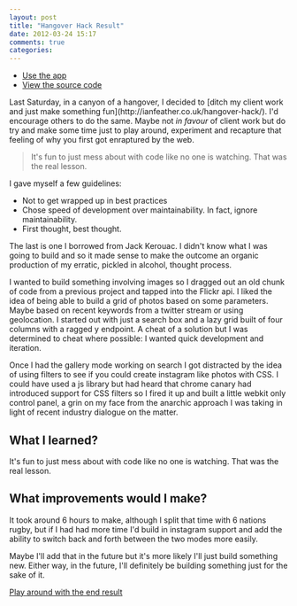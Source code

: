```yaml
---
layout: post
title: "Hangover Hack Result"
date: 2012-03-24 15:17
comments: true
categories: 
---
```


- <a class="btn btn-external btn-photo" href="http://ianfeather.co.uk/playground/image-play/">Use the app</a>
- <a class="btn btn-external btn-github" href="https://github.com/Ianfeather/image-play">View the source code</a>

<p class="blog-intro">Last Saturday, in a canyon of a hangover, I decided to [ditch my client work and just make something fun](http://ianfeather.co.uk/hangover-hack/). I'd encourage others to do the same. Maybe not <I>in favour</I> of client work but do try and make some time just to play around, experiment and recapture that feeling of why you first got enraptured by the web.</p>

<blockquote class="pull-quote">It's fun to just mess about with code like no one is watching. That was the real lesson.</blockquote>

I gave myself a few guidelines:

- Not to get wrapped up in best practices
- Chose speed of development over maintainability. In fact, ignore maintainability.
- First thought, best thought.


The last is one I borrowed from Jack Kerouac. I didn't know what I was going to build and so it made sense to make the outcome an organic production of my erratic, pickled in alcohol, thought process.

I wanted to build something involving images so I dragged out an old chunk of code from a previous project and tapped into the Flickr api. I liked the idea of being able to build a grid of photos based on some parameters. Maybe based on recent keywords from a twitter stream or using geolocation. I started out with just a search box and a lazy grid built of four columns with a ragged y endpoint. A cheat of a solution but I was determined to cheat where possible: I wanted quick development and iteration.

Once I had the gallery mode working on search I got distracted by the idea of using filters to see if you could create instagram like photos with CSS. I could have used a js library but had heard that chrome canary had introduced support for CSS filters so I fired it up and built a little webkit only control panel, a grin on my face from the anarchic approach I was taking in light of recent industry dialogue on the matter.

## What I learned?

It's fun to just mess about with code like no one is watching. That was the real lesson. 

## What improvements would I make?

It took around 6 hours to make, although I split that time with 6 nations rugby, but if I had had more time I'd build in instagram support and add the ability to switch back and forth between the two modes more easily.

Maybe I'll add that in the future but it's more likely I'll just build something new. Either way, in the future, I'll definitely be building something just for the sake of it.

[Play around with the end result](http://ianfeather.co.uk/playground/image-play)